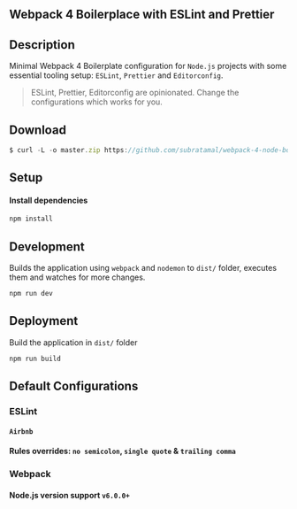 ## Webpack 4 Boilerplace with ESLint and Prettier

## Description

Minimal Webpack 4 Boilerplate configuration for `Node.js` projects with some essential tooling setup: `ESLint`, `Prettier` and `Editorconfig`.

> ESLint, Prettier, Editorconfig are opinionated. Change the configurations which works for you.

## Download

```javascript
$ curl -L -o master.zip https://github.com/subratamal/webpack-4-node-boilterplate-eslint-prettier/archive/master.zip && unzip master.zip && rm master.zip && mv ./webpack-4-node-boilterplate-eslint-prettier-master/{.,}* ./ && rm -r ./webpack-4-node-boilterplate-eslint-prettier-master
```
## Setup

#### Install dependencies

```javascript
npm install
```

## Development
Builds the application using `webpack` and `nodemon` to `dist/` folder, executes them and watches for more changes.
```javascript
npm run dev
```

## Deployment

Build the application in `dist/` folder

```javascript
npm run build
```

## Default Configurations

### ESLint

#### `Airbnb`
#### Rules overrides: `no semicolon`, `single quote` & `trailing comma`

### Webpack

#### Node.js version support `v6.0.0+`
